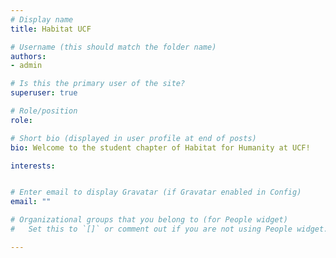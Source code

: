 ```yaml
---
# Display name
title: Habitat UCF

# Username (this should match the folder name)
authors:
- admin

# Is this the primary user of the site?
superuser: true

# Role/position
role: 

# Short bio (displayed in user profile at end of posts)
bio: Welcome to the student chapter of Habitat for Humanity at UCF! 

interests:


# Enter email to display Gravatar (if Gravatar enabled in Config)
email: ""

# Organizational groups that you belong to (for People widget)
#   Set this to `[]` or comment out if you are not using People widget.

---
```

